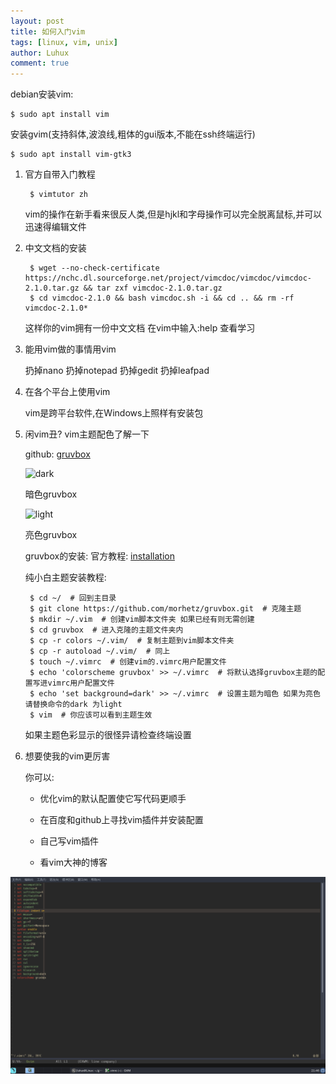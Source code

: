 ```yaml
---
layout: post
title: 如何入门vim
tags: [linux, vim, unix]
author: Luhux
comment: true
---
```



debian安装vim:

	$ sudo apt install vim
	
安装gvim(支持斜体,波浪线,粗体的gui版本,不能在ssh终端运行)

	$ sudo apt install vim-gtk3
	
1. 官方自带入门教程

		$ vimtutor zh
		
	vim的操作在新手看来很反人类,但是hjkl和字母操作可以完全脱离鼠标,并可以迅速得编辑文件
		
2. 中文文档的安装


		$ wget --no-check-certificate https://nchc.dl.sourceforge.net/project/vimcdoc/vimcdoc/vimcdoc-2.1.0.tar.gz && tar zxf vimcdoc-2.1.0.tar.gz
		$ cd vimcdoc-2.1.0 && bash vimcdoc.sh -i && cd .. && rm -rf vimcdoc-2.1.0*
		
	这样你的vim拥有一份中文文档
	在vim中输入:help 查看学习
	
3. 能用vim做的事情用vim

	扔掉nano
	扔掉notepad
	扔掉gedit
	扔掉leafpad
	
4. 在各个平台上使用vim

	vim是跨平台软件,在Windows上照样有安装包
	
5. 闲vim丑? vim主题配色了解一下

	github: [gruvbox](https://github.com/morhetz/gruvbox)
	
	![dark](https://camo.githubusercontent.com/2fcf604967167347f15ca8be125d32b18db9bc28/687474703a2f2f692e696d6775722e636f6d2f476b496c38466e2e706e67)
	
	暗色gruvbox
	
	![light](https://camo.githubusercontent.com/47fe742c4a493ab970e43c29a56d7e6b4752e2bb/687474703a2f2f692e696d6775722e636f6d2f5837356e6945612e706e67)
	
	亮色gruvbox
	
	gruvbox的安装:
	官方教程: [installation](https://github.com/morhetz/gruvbox/wiki/Installation)
	
	纯小白主题安装教程:
	
	
		$ cd ~/  # 回到主目录
		$ git clone https://github.com/morhetz/gruvbox.git  # 克隆主题
		$ mkdir ~/.vim  # 创建vim脚本文件夹 如果已经有则无需创建
		$ cd gruvbox  # 进入克隆的主题文件夹内
		$ cp -r colors ~/.vim/  # 复制主题到vim脚本文件夹
		$ cp -r autoload ~/.vim/  # 同上
		$ touch ~/.vimrc  # 创建vim的.vimrc用户配置文件
		$ echo 'colorscheme gruvbox' >> ~/.vimrc  # 将默认选择gruvbox主题的配置写进vimrc用户配置文件
		$ echo 'set background=dark' >> ~/.vimrc  # 设置主题为暗色 如果为亮色请替换命令的dark 为light
		$ vim  # 你应该可以看到主题生效	
		
	如果主题色彩显示的很怪异请检查终端设置

6. 想要使我的vim更厉害

	你可以:
	
	* 优化vim的默认配置使它写代码更顺手
	
	* 在百度和github上寻找vim插件并安装配置
	
	* 自己写vim插件
	
	* 看vim大神的博客



![myvim](https://raw.githubusercontent.com/luhux/images/master/my-vim.png)
